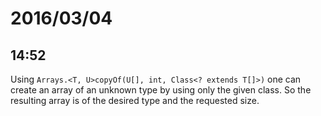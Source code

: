 # 2016/03/04

## 14:52

Using `Arrays.<T, U>copyOf(U[], int, Class<? extends T[]>)` one can create an
array of an unknown type by using only the given class. So the resulting
array is of the desired type and the requested size.

